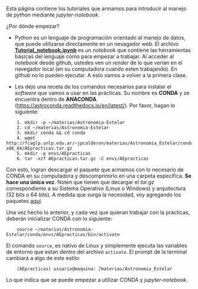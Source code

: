 Esta página contiene los tutoriales que armamos para introducir al manejo de *python*
mediante *jupyter-notebook*.

¿Por dónde empezar?
* Python es un lenguaje de programación orientado al manejo de datos, que puede utilizarse 
directamente en un nevagador web. El archivo [**Tutorial_notebook.ipynb**](https://github.com/JPCalderon/Astronomia-Estelar/blob/master/docs/Tutorial_notebook.ipynb) es un _notebook_
que contiene las herramientas básicas del lenguaje como para empezar a trabajar.
Al acceder al _notebook_ desde github, ustedes ven un _render_ de lo que verian en el navegador
local (en su computadora cuando esten trabajando). En github no lo pueden ejecutar. A esto
vamos a volver a la primera clase.

* Les dejo una receta de los comandos necesarios para instalar el _software_ que vamos a usar en las prácticas.
Su nombre es **CONDA** y se encuentra dentro de **ANACONDA** (https://astroconda.readthedocs.io/en/latest/).
Por favor, hagan lo siguiente:

```
    1. mkdir -p ~/materias/Astronomia-Estelar
    2. cd ~/materias/Astronomia-Estelar 
    3. mkdir conda && cd conda
    4. wget http://fcaglp.unlp.edu.ar/~jpcalderon/materias/Astronomia_Estelar/conda/Linux-x86_64/AEpracticas.tar.gz
    5. mkdir -p envs/AEpracticas
    6. tar -xzf AEpracticas.tar.gz -C envs/AEpracticas
```
   
Con esto, logran descargar el paquete que armamos con lo necesario de CONDA en su computadora y descomprimirlo en una
carpeta específica. **Se hace una única vez**. Noten que tienen que decargar el _tar.gz_ correspondiente a su Sistema Operativo 
(Linux o Windows) y arquitectura (32 bits o 64 bits). A medida que surga la necesidad, voy agregando los paquetes [aquí](http://fcaglp.unlp.edu.ar/~jpcalderon/materias/Astronomia_Estelar/conda/).

Una vez hecho lo anterior, y cada vez que quieran trabajar con la prácticas, deberán inicializar CONDA con lo siguiente:

```
    source ~/materias/Astronomia-Estelar/conda/envs/AEpracticas/bin/activate
```

El comando ```source```, es nativo de Linux y simplemente ejecuta las variables de entorno que estan dentro del archivo 
```activate```. El prompt de la terminal cambiará a algo de este estilo:
 
```
    (AEpracticas) usuarix@maquina: ̃/materias/Astronomia_Estelar
```

Lo que indica que se puede empezar a utilizar CONDA y _jupyter-notebook_.
  
